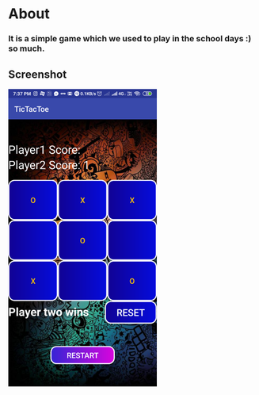 # About
### It is a simple game which we used to play in the school days :) so much.

## Screenshot
<img src="Screenshot_2019-07-06-19-37-15-902_android.example.tictactoe.png"   width="300px"/>
